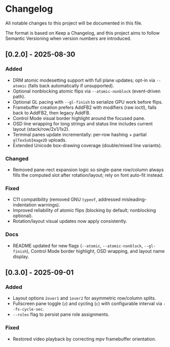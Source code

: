 # Changelog

All notable changes to this project will be documented in this file.

The format is based on Keep a Changelog, and this project aims to follow
Semantic Versioning when version numbers are introduced.

## [0.2.0] - 2025-08-30

### Added
- DRM atomic modesetting support with full plane updates; opt-in via `--atomic` (falls back automatically if unsupported).
- Optional nonblocking atomic flips via `--atomic-nonblock` (event-driven path).
- Optional GL pacing with `--gl-finish` to serialize GPU work before flips.
- Framebuffer creation prefers AddFB2 with modifiers (raw ioctl), falls back to AddFB2, then legacy AddFB.
- Control Mode visual border highlight around the focused pane.
- OSD line wrapping for long strings and status line includes current layout (stack/row/2x1/1x2).
- Terminal panes update incrementally: per-row hashing + partial `glTexSubImage2D` uploads.
- Extended Unicode box-drawing coverage (double/mixed line variants).

### Changed
- Removed pane-rect expansion logic so single-pane row/column always fills the computed slot after rotation/layout; rely on font auto-fit instead.

### Fixed
- C11 compatibility (removed GNU `typeof`, addressed misleading-indentation warnings).
- Improved reliability of atomic flips (blocking by default; nonblocking optional).
- Rotation/layout visual updates now apply consistently.

### Docs
- README updated for new flags (`--atomic`, `--atomic-nonblock`, `--gl-finish`), Control Mode border highlight, OSD wrapping, and layout name display.

## [0.3.0] - 2025-09-01

### Added
- Layout options `2over1` and `1over2` for asymmetric row/column splits.
- Fullscreen pane toggle (`z`) and cycling (`c`) with configurable interval via `--fs-cycle-sec`.
- `--roles` flag to persist pane role assignments.

### Fixed
- Restored video playback by correcting mpv framebuffer orientation.

